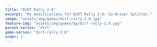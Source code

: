 ```yaml
---
title: "DiRT Rally 2.0"
excerpt: "My modifications for DiRT Rally 2.0: Co-Driver Splitter."
image: "assets/img/games/dirt-rally-2.0.jpg"
feature-img: "assets/img/games/bg/dirt-rally-2.0.jpg"
parent-series: "dirt"
game-series: "dirt-rally-2.0"
order: 2
---
```


